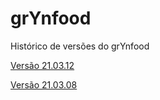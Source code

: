 # grYnfood

Histórico de versões do grYnfood

[Versão 21.03.12](/grynfood/21.03.12)

[Versão 21.03.08](/grynfood/21.03.08)
